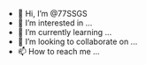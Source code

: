 - 👋 Hi, I’m @77SSGS
- 👀 I’m interested in ...
- 🌱 I’m currently learning ...
- 💞️ I’m looking to collaborate on ...
- 📫 How to reach me ...

<!---
77SSGS/77SSGS is a ✨ special ✨ repository because its `README.md` (this file) appears on your GitHub profile.
You can click the Preview link to take a look at your changes.
--->
